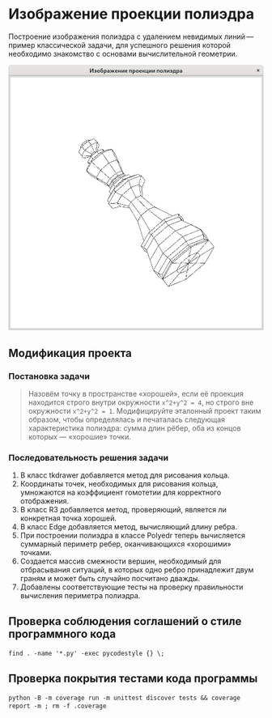 # Изображение проекции полиэдра

Построение изображения полиэдра с удалением невидимых линий — пример
классической задачи, для успешного решения которой необходимо знакомство
с основами вычислительной геометрии.

![Шахматный король](images/king.png)

## Модификация проекта

### Постановка задачи

> Назовём точку в пространстве «хорошей», если её проекция находится строго внутри окружности `x^2+y^2 = 4`, но строго 
> вне окружности `x^2+y^2 = 1`.
> Модифицируйте эталонный проект таким образом, чтобы определялась и печаталась следующая характеристика полиэдра: сумма
> длин рёбер, оба из концов которых — «хорошие» точки.

### Последовательность решения задачи

1. В класс tkdrawer добавляется метод для рисования кольца.
2. Координаты точек, необходимых для рисования кольца, умножаются на коэффициент гомотетии для корректного отображения.
3. В класс R3 добавляется метод, проверяющий, является ли конкретная точка хорошей.
4. В класс Edge добавляется метод, вычисляющий длину ребра.
5. При построении полиэдра в классе Polyedr теперь вычисляется суммарный периметр ребер, оканчивающихся «хорошими»
точками.
6. Создается массив смежности вершин, необходимый для отбрасывания ситуаций, в которых одно ребро принадлежит
двум граням и может быть случайно посчитано дважды.
7. Добавлены соответствующие тесты на проверку правильности вычисления периметра полиэдра.
## Проверка соблюдения соглашений о стиле программного кода

~~~{.sh}
find . -name '*.py' -exec pycodestyle {} \;
~~~

## Проверка покрытия тестами кода программы

~~~{.sh}
python -B -m coverage run -m unittest discover tests && coverage report -m ; rm -f .coverage
~~~
